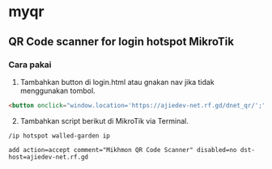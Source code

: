 # myqr
## QR Code scanner for login hotspot MikroTik

### Cara pakai

1. Tambahkan button di login.html  atau gnakan nav jika tidak menggunakan tombol.
```html
<button onclick="window.location='https://ajiedev-net.rf.gd/dnet_qr/';">QR Code</button>
```
2. Tambahkan script berikut di MikroTik via Terminal.
```
/ip hotspot walled-garden ip

add action=accept comment="Mikhmon QR Code Scanner" disabled=no dst-host=ajiedev-net.rf.gd


